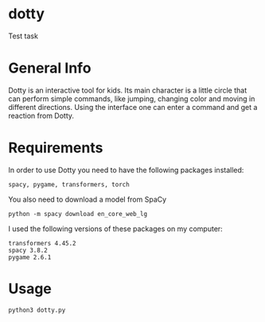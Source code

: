 # dotty
Test task

# General Info
Dotty is an interactive tool for kids. Its main character is a little circle that can perform simple commands, like jumping, changing color and moving in different directions. Using the interface one can enter a command and get a reaction from Dotty.

# Requirements

In order to use Dotty you need to have the following packages installed:
```
spacy, pygame, transformers, torch
```
You also need to download a model from SpaCy
```
python -m spacy download en_core_web_lg
```

I used the following versions of these packages on my computer:

```
transformers 4.45.2
spacy 3.8.2
pygame 2.6.1
```

# Usage
```
python3 dotty.py
```
